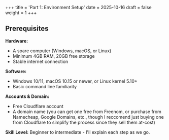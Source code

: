 +++
title = 'Part 1: Environment Setup'
date = 2025-10-16
draft = false
weight = 1
+++

## Prerequisites

**Hardware:**
- A spare computer (Windows, macOS, or Linux)
- Minimum 4GB RAM, 20GB free storage
- Stable internet connection

**Software:**
- Windows 10/11, macOS 10.15 or newer, or Linux kernel 5.10+
- Basic command line familiarity

**Accounts & Domain:**
- Free Cloudflare account
- A domain name (you can get one free from Freenom, or purchase from Namecheap, Google Domains, etc., though I reccomend just buying one from Cloudflare to simplify the process since they sell them at-cost)

**Skill Level:** Beginner to intermediate - I'll explain each step as we go.
